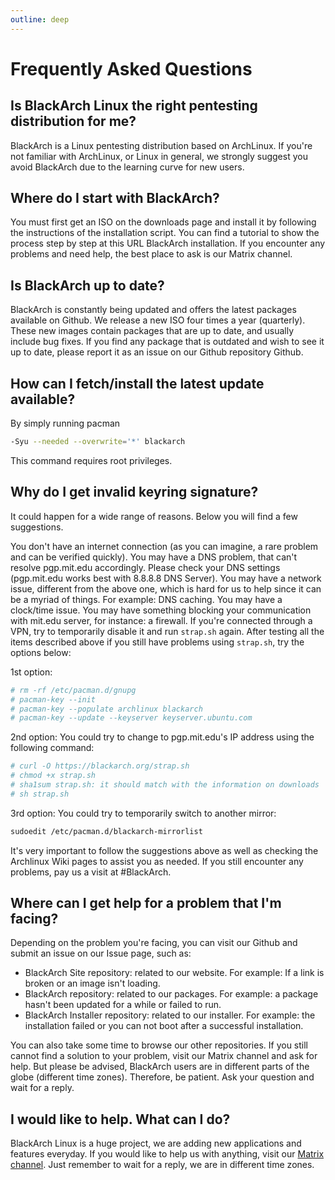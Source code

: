 ```yaml
---
outline: deep
---
```


# Frequently Asked Questions

## Is BlackArch Linux the right pentesting distribution for me?

BlackArch is a Linux pentesting distribution based on ArchLinux. If you're not familiar with ArchLinux, or Linux in general, we strongly suggest you avoid BlackArch due to the learning curve for new users.

## Where do I start with BlackArch?

You must first get an ISO on the downloads page and install it by following the instructions of the installation script. You can find a tutorial to show the process step by step at this URL BlackArch installation. If you encounter any problems and need help, the best place to ask is our Matrix channel.

## Is BlackArch up to date?

BlackArch is constantly being updated and offers the latest packages available on Github. We release a new ISO four times a year (quarterly). These new images contain packages that are up to date, and usually include bug fixes. If you find any package that is outdated and wish to see it up to date, please report it as an issue on our Github repository Github.

## How can I fetch/install the latest update available?

By simply running pacman

```bash
-Syu --needed --overwrite='*' blackarch
```

 This command requires root privileges.

## Why do I get invalid keyring signature?

It could happen for a wide range of reasons. Below you will find a few suggestions.

You don't have an internet connection (as you can imagine, a rare problem and can be verified quickly).
You may have a DNS problem, that can't resolve pgp.mit.edu accordingly. Please check your DNS settings (pgp.mit.edu works best with 8.8.8.8 DNS Server).
You may have a network issue, different from the above one, which is hard for us to help since it can be a myriad of things. For example: DNS caching.
You may have a clock/time issue.
You may have something blocking your communication with mit.edu server, for instance: a firewall.
If you're connected through a VPN, try to temporarily disable it and run ```strap.sh``` again.
After testing all the items described above if you still have problems using ```strap.sh```, try the options below:

1st option:

```bash
# rm -rf /etc/pacman.d/gnupg
# pacman-key --init
# pacman-key --populate archlinux blackarch
# pacman-key --update --keyserver keyserver.ubuntu.com
```

2nd option:
You could try to change to pgp.mit.edu's IP address using the following command:

```bash
# curl -O https://blackarch.org/strap.sh
# chmod +x strap.sh
# sha1sum strap.sh: it should match with the information on downloads
# sh strap.sh
```

3rd option:
You could try to temporarily switch to another mirror:

```bash
sudoedit /etc/pacman.d/blackarch-mirrorlist
```

It's very important to follow the suggestions above as well as checking the Archlinux Wiki pages to assist you as needed. If you still encounter any problems, pay us a visit at #BlackArch.

## Where can I get help for a problem that I'm facing?

Depending on the problem you're facing, you can visit our Github and submit an issue on our Issue page, such as:

- BlackArch Site repository: related to our website. For example: If a link is broken or an image isn't loading.
- BlackArch repository: related to our packages. For example: a package hasn't been updated for a while or failed to run.
- BlackArch Installer repository: related to our installer. For example: the installation failed or you can not boot after a successful installation.

You can also take some time to browse our other repositories.
If you still cannot find a solution to your problem, visit our Matrix channel and ask for help. But please be advised, BlackArch users are in different parts of the globe (different time zones). Therefore, be patient. Ask your question and wait for a reply.

## I would like to help. What can I do?

BlackArch Linux is a huge project, we are adding new applications and features everyday.
If you would like to help us with anything, visit our <a href="https://matrix.to/#/#BlackArch:matrix.org">Matrix channel</a>. Just remember to wait for a reply, we are in different time zones.
